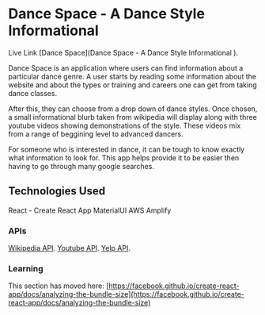 
# Dance Space - A Dance Style Informational 

Live Link [Dance Space](Dance Space - A Dance Style Informational ).

Dance Space is an application where users can find information about a particular dance genre. A user starts by reading some information about the website and about the types or training and careers one can get from taking dance classes. 

After this, they can choose from a drop down of dance styles. Once chosen, a small informational blurb taken from wikipedia will display along with three youtube videos showing demonstrations of the style. These videos mix from a range of beggining level to advanced dancers. 

For someone who is interested in dance, it can be tough to know exactly what information to look for. This app helps provide it to be easier then having to go through many google searches. 


## Technologies Used

React - Create React App
MaterialUI
AWS Amplify


### APIs

[Wikipedia API](https://reactjs.org/).
[Youtube API](https://reactjs.org/).
[Yelp API](https://reactjs.org/).

### Learning

This section has moved here: [https://facebook.github.io/create-react-app/docs/analyzing-the-bundle-size](https://facebook.github.io/create-react-app/docs/analyzing-the-bundle-size)

